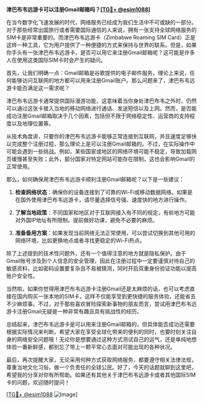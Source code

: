 **津巴布韦远游卡可以注册Gmail邮箱吗？[[TG💪+ @esim1088](https://t.me/s/esim1088)]**

在当今数字化飞速发展的时代，网络服务已经成为我们生活中不可或缺的一部分。对于那些经常出国旅行或者需要国际通信的人来说，拥有一张支持全球网络服务的SIM卡是非常重要的。而津巴布韦远游卡（Zimbabwe Roaming SIM Card）正是这样一种工具，它为用户提供了一种便捷的方式来保持与世界的联系。但是，如果你手头有一张津巴布韦远游卡，是否可以用它来注册Gmail邮箱呢？这可能是许多人在使用这类国际SIM卡时会产生的疑问。

首先，让我们明确一点：Gmail邮箱是谷歌提供的电子邮件服务，理论上来说，任何能够访问互联网的地方都可以用来注册Gmail账户。那么问题来了，津巴布韦远游卡能否满足这一需求呢？

津巴布韦远游卡通常提供国际漫游功能，这意味着当你身处津巴布韦之外时，仍然可以通过这张卡接入当地的移动网络进行通话、发送短信以及上网。然而，是否能成功注册Gmail邮箱取决于几个因素，包括但不限于网络稳定性、运营商的支持程度以及地理位置等。

从技术角度讲，只要你的津巴布韦远游卡能够正常连接到互联网，并且速度足够快以完成整个注册过程，那么理论上是可以注册Gmail邮箱的。不过，在实际操作中可能会遇到一些挑战。例如，某些国家或地区的网络环境可能不稳定，导致加载网页缓慢甚至失败；此外，部分国家对特定网站可能存在限制，这也会影响Gmail的正常使用。

那么，如何确保用津巴布韦远游卡顺利注册Gmail邮箱呢？以下是一些建议：

1. **检查网络状态**：确保你的设备连接到了可靠的Wi-Fi或移动数据网络。如果是在国外使用津巴布韦远游卡，请尽量选择信号强、速度快的地方进行操作。
   
2. **了解当地政策**：不同国家和地区对于互联网接入有不同的规定，有些地方可能对外国IP地址有所限制。提前做好功课，避免不必要的麻烦。
   
3. **准备备用方案**：如果发现当前网络无法正常使用，可以尝试切换到其他可用的网络环境，比如更换地点或者寻找更稳定的Wi-Fi热点。

除了上述提到的技术性问题外，还有一个值得注意的地方就是隐私保护。由于Gmail账号涉及到个人信息的安全管理，因此在注册过程中一定要谨慎对待自己的敏感资料，比如密码设置要复杂且不易被猜测，同时开启双重身份验证功能以提高账户安全性。

当然啦，如果你觉得用津巴布韦远游卡注册Gmail还是太麻烦的话，也可以考虑直接在国内购买一张本地的SIM卡，这样不仅能享受到更快捷的服务体验，还能省去不少麻烦事。不过，对于那些喜欢冒险探索新事物的朋友而言，尝试用津巴布韦远游卡注册Gmail无疑是一种非常有趣且具有挑战性的经历。

总结起来，津巴布韦远游卡是可以用来注册Gmail邮箱的，但具体能否成功还需要根据实际情况来判断。希望大家在享受全球化带来的便利的同时，也要时刻关注自身的网络安全问题哦！无论你是想要通过这种方式测试自己的运气，还是单纯地想体验一番新鲜感，都别忘了带上一颗平常心去面对可能出现的各种状况。

最后，再次提醒大家，无论采用何种方式获取网络服务，都要遵守相关法律法规，尊重当地文化习俗，做一个负责任的全球公民。好了，今天的话题就聊到这里吧，希望我的分享对你有所帮助。如果还有其他关于津巴布韦远游卡或者其他国际SIM卡的问题，欢迎随时提问！

[[TG💪+ @esim1088](https://t.me/s/esim1088) ![Image](https://i.postimg.cc/4NQfJmqS/Snipaste-2025-05-13-00-14-12.png)]